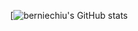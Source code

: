 <div align="center">

[![berniechiu's GitHub stats](https://github-readme-stats.vercel.app/api?username=berniechiu)

</div>
